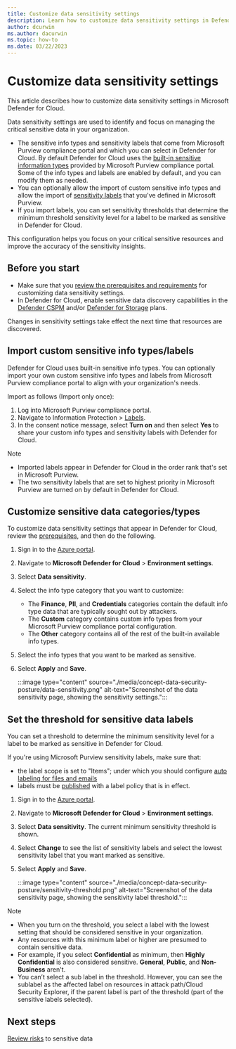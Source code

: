 ```yaml
---
title: Customize data sensitivity settings
description: Learn how to customize data sensitivity settings in Defender for Cloud
author: dcurwin
ms.author: dacurwin
ms.topic: how-to
ms.date: 03/22/2023
---
```

# Customize data sensitivity settings

This article describes how to customize data sensitivity settings in Microsoft Defender for Cloud.

Data sensitivity settings are used to identify and focus on managing the critical sensitive data in your organization.

- The sensitive info types and sensitivity labels that come from Microsoft Purview compliance portal and which you can select in Defender for Cloud. By default Defender for Cloud uses the [built-in sensitive information types](/microsoft-365/compliance/sensitive-information-type-learn-about) provided by Microsoft Purview compliance portal. Some of the info types and labels are enabled by default, and you can modify them as needed.
- You can optionally allow the import of custom sensitive info types and allow the import of [sensitivity labels](/microsoft-365/compliance/sensitivity-labels) that you've defined in Microsoft Purview.
- If you import labels, you can set sensitivity thresholds that determine the minimum threshold sensitivity level for a label to be marked as sensitive in Defender for Cloud. 

This configuration helps you focus on your critical sensitive resources and improve the accuracy of the sensitivity insights.

## Before you start

- Make sure that you [review the prerequisites and requirements](concept-data-security-posture-prepare.md#configuring-data-sensitivity-settings) for customizing data sensitivity settings.
- In Defender for Cloud, enable sensitive data discovery capabilities in the [Defender CSPM](data-security-posture-enable.md) and/or [Defender for Storage](defender-for-storage-data-sensitivity.md) plans.

Changes in sensitivity settings take effect the next time that resources are discovered.

## Import custom sensitive info types/labels

Defender for Cloud uses built-in sensitive info types. You can optionally import your own custom sensitive info types and labels from Microsoft Purview compliance portal to align with your organization's needs.

Import as follows (Import only once):

1. Log into Microsoft Purview compliance portal.
1. Navigate to Information Protection > [Labels](https://compliance.microsoft.com/informationprotection/labels).
1. In the consent notice message, select **Turn on** and then select **Yes** to share your custom info types and sensitivity labels with Defender for Cloud.

> [!NOTE]
> - Imported labels appear in Defender for Cloud in the order rank that's set in Microsoft Purview.
> - The two sensitivity labels that are set to highest priority in Microsoft Purview are turned on by default in Defender for Cloud.


## Customize sensitive data categories/types

To customize data sensitivity settings that appear in Defender for Cloud, review the [prerequisites](concept-data-security-posture-prepare.md#configuring-data-sensitivity-settings), and then do the following.

1. Sign in to the [Azure portal](https://portal.azure.com).
1. Navigate to **Microsoft Defender for Cloud** > **Environment settings**.
1. Select **Data sensitivity**.
1. Select the info type category that you want to customize:
    - The **Finance**, **PII**, and **Credentials** categories contain the default info type data that are typically sought out by attackers.
    - The **Custom** category contains custom info types from your Microsoft Purview compliance portal configuration.
    - The **Other** category contains all of the rest of the built-in available info types.
1. Select the info types that you want to be marked as sensitive.
1. Select **Apply** and **Save**.

    :::image type="content" source="./media/concept-data-security-posture/data-sensitivity.png" alt-text="Screenshot of the data sensitivity page, showing the sensitivity settings.":::

## Set the threshold for sensitive data labels

 You can set a threshold to determine the minimum sensitivity level for a label to be marked as sensitive in Defender for Cloud. 

If you're using Microsoft Purview sensitivity labels, make sure that:

-  the label scope is set to "Items"; under which you should configure [auto labeling for files and emails](/microsoft-365/compliance/apply-sensitivity-label-automatically#how-to-configure-auto-labeling-for-office-apps)
- labels must be [published](/microsoft-365/compliance/create-sensitivity-labels#publish-sensitivity-labels-by-creating-a-label-policy) with a label policy that is in effect. 

1. Sign in to the [Azure portal](https://portal.azure.com).
1. Navigate to **Microsoft Defender for Cloud** > **Environment settings**.
1. Select **Data sensitivity**.
    The current minimum sensitivity threshold is shown.
1. Select **Change** to see the list of sensitivity labels and select the lowest sensitivity label that you want marked as sensitive.
1. Select **Apply** and **Save**.

    :::image type="content" source="./media/concept-data-security-posture/sensitivity-threshold.png" alt-text="Screenshot of the data sensitivity page, showing the sensitivity label threshold.":::

> [!NOTE]
> - When you turn on the threshold, you select a label with the lowest setting that should be considered sensitive in your organization.
> - Any resources with this minimum label or higher are presumed to contain sensitive data.
> - For example, if you select **Confidential** as minimum, then **Highly Confidential** is also considered sensitive. **General**, **Public**, and **Non-Business** aren't.
> - You can’t select a sub label in the threshold. However, you can see the sublabel as the affected label on resources in attack path/Cloud Security Explorer, if the parent label is part of the threshold (part of the sensitive labels selected).

## Next steps

[Review risks](data-security-review-risks.md) to sensitive data
